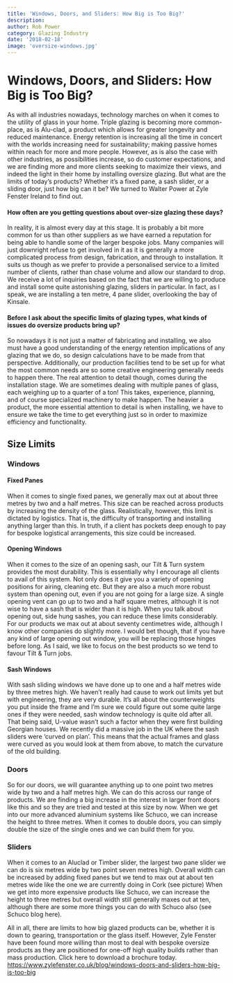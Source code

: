 ```yaml
---
title: 'Windows, Doors, and Sliders: How Big is Too Big?'
description: 
author: Rob Power
category: Glazing Industry
date: '2018-02-18'
image: 'oversize-windows.jpg'
---
```


# Windows, Doors, and Sliders: How Big is Too Big?
As with all industries nowadays, technology marches on when it comes to the utility of glass in your home. Triple glazing is becoming more common-place, as is Alu-clad, a product which allows for greater longevity and reduced maintenance. Energy retention is increasing all the time in concert with the worlds increasing need for sustainability; making passive homes within reach for more and more people. However, as is also the case with other industries, as possibilities increase, so do customer expectations, and we are finding more and more clients seeking to maximize their views, and indeed the light in their home by installing oversize glazing. But what are the limits of today’s products? Whether it’s a fixed pane, a sash slider, or a sliding door, just how big can it be? We turned to Walter Power at Zyle Fenster Ireland to find out.
#### How often are you getting questions about over-size glazing these days?

In reality, it is almost every day at this stage. It is probably a bit more common for us than other suppliers as we have earned a reputation for being able to handle some of the larger bespoke jobs. Many companies will just downright refuse to get involved in it as it is generally a more complicated process from design, fabrication, and through to installation. It suits us though as we prefer to provide a personalised service to a limited number of clients, rather than chase volume and allow our standard to drop. We receive a lot of inquiries based on the fact that we are willing to produce and install some quite astonishing glazing, sliders in particular. In fact, as I speak, we are installing a ten metre, 4 pane slider, overlooking the bay of Kinsale.
#### Before I ask about the specific limits of glazing types, what kinds of issues do oversize products bring up?
So nowadays it is not just a matter of fabricating and installing, we also must have a good understanding of the energy retention implications of any glazing that we do, so design calculations have to be made from that perspective. Additionally, our production facilities tend to be set up for what the most common needs are so some creative engineering generally needs to happen there. The real attention to detail though, comes during the installation stage. We are sometimes dealing with multiple panes of glass, each weighing up to a quarter of a ton! This takes, experience, planning, and of course specialized machinery to make happen. The heavier a product, the more essential attention to detail is when installing, we have to ensure we take the time to get everything just so in order to maximize efficiency and functionality.
## Size Limits
### Windows
#### Fixed Panes

When it comes to single fixed panes, we generally max out at about three metres by two and a half metres. This size can be reached across products by increasing the density of the glass. Realistically, however, this limit is dictated by logistics. That is, the difficulty of transporting and installing anything larger than this. In truth, if a client has pockets deep enough to pay for bespoke logistical arrangements, this size could be increased.
#### Opening Windows
When it comes to the size of an opening sash, our Tilt & Turn system provides the most durability. This is essentially why I encourage all clients to avail of this system. Not only does it give you a variety of opening positions for airing, cleaning etc. But they are also a much more robust system than opening out, even if you are not going for a large size. A single opening vent can go up to two and a half square metres, although it is not wise to have a sash that is wider than it is high. When you talk about opening out, side hung sashes, you can reduce these limits considerably. For our products we max out at about seventy centimetres wide, although I know other companies do slightly more. I would bet though, that if you have any kind of large opening out window, you will be replacing those hinges before long.  As I said, we like to focus on the best products so we tend to favour Tilt & Turn jobs.
#### Sash Windows
With sash sliding windows we have done up to one and a half metres wide by three metres high. We haven’t really had cause to work out limits yet but with engineering, they are very durable. It’s all about the counterweights you put inside the frame and I’m sure we could figure out some quite large ones if they were needed, sash window technology is quite old after all. That being said, U-value wasn’t such a factor when they were first building Georgian houses. We recently did a massive job in the UK where the sash sliders were ‘curved on plan’. This means that the actual frames and glass were curved as you would look at them from above, to match the curvature of the old building.
### Doors
So for our doors, we will guarantee anything up to one point two metres wide by two and a half metres high. We can do this across our range of products. We are finding a big increase in the interest in larger front doors like this and so they are tried and tested at this size by now. When we get into our more advanced aluminium systems like Schuco, we can increase the height to three metres. When it comes to double doors, you can simply double the size of the single ones and we can build them for you.
### Sliders
When it comes to an Aluclad or Timber slider, the largest two pane slider we can do is six metres wide by two point seven metres high. Overall width can be increased by adding fixed panes but we tend to max out at about ten metres wide like the one we are currently doing in Cork (see picture) When we get into more expensive products like Schuco, we can increase the height to three metres but overall width still generally maxes out at ten, although there are some more things you can do with Schuco also (see Schuco blog here).

All in all, there are limits to how big glazed products can be, whether it is down to gearing, transportation or the glass itself. However, Zyle Fenster have been found more willing than most to deal with bespoke oversize products as they are positioned for one-off high quality builds rather than mass production. Click here to download a brochure today.
https://www.zylefenster.co.uk/blog/windows-doors-and-sliders-how-big-is-too-big
